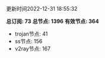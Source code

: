 更新时间2022-12-31 18:55:32

**总订阅: 73**
**总节点: 1396**
**有效节点: 364**
- trojan节点: 41
- ss节点: 156
- v2ray节点: 167
